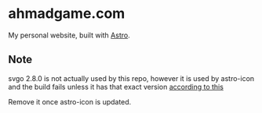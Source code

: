 # ahmadgame.com
My personal website, built with [Astro](https://astro.build).

## Note

svgo 2.8.0 is not actually used by this repo, however it is used by astro-icon and the build fails unless it has that exact version [according to this](https://github.com/natemoo-re/astro-icon/pull/76)

Remove it once astro-icon is updated.